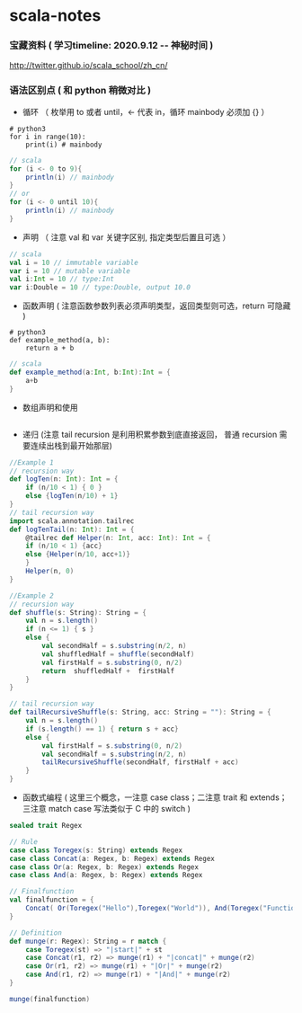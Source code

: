 # scala-notes

### 宝藏资料 ( 学习timeline: 2020.9.12 -- 神秘时间 )  
http://twitter.github.io/scala_school/zh_cn/

### 语法区别点 ( 和 python 稍微对比 )  
- 循环 （ 枚举用 to 或者 until，<- 代表 in，循环 mainbody 必须加 {} ） 
```python3
# python3
for i in range(10):
    print(i) # mainbody
```

```scala
// scala
for (i <- 0 to 9){
    println(i) // mainbody
}
// or 
for (i <- 0 until 10){
    println(i) // mainbody
}
```
- 声明 （ 注意 val 和 var 关键字区别, 指定类型后置且可选 ）
```scala
// scala
val i = 10 // immutable variable
var i = 10 // mutable variable
val i:Int = 10 // type:Int
var i:Double = 10 // type:Double, output 10.0
```
- 函数声明 ( 注意函数参数列表必须声明类型，返回类型则可选，return 可隐藏 )
```python3
# python3
def example_method(a, b):
    return a + b
```

```scala
// scala
def example_method(a:Int, b:Int):Int = {
    a+b
}
```
- 数组声明和使用
```
```

- 递归 (注意 tail recursion 是利用积累参数到底直接返回， 普通 recursion 需要连续出栈到最开始那层)
```scala
//Example 1
// recursion way
def logTen(n: Int): Int = {
    if (n/10 < 1) { 0 }
    else {logTen(n/10) + 1} 
}
// tail recursion way
import scala.annotation.tailrec
def logTenTail(n: Int): Int = { 
    @tailrec def Helper(n: Int, acc: Int): Int = {
    if (n/10 < 1) {acc}
    else {Helper(n/10, acc+1)}
    }
    Helper(n, 0)
}

//Example 2
// recursion way
def shuffle(s: String): String = {
    val n = s.length()
    if (n <= 1) { s }
    else {
        val secondHalf = s.substring(n/2, n)
        val shuffledHalf = shuffle(secondHalf)
        val firstHalf = s.substring(0, n/2)
        return  shuffledHalf +  firstHalf 
    }
}

// tail recursion way
def tailRecursiveShuffle(s: String, acc: String = ""): String = {
    val n = s.length()
    if (s.length() == 1) { return s + acc}
    else {
        val firstHalf = s.substring(0, n/2)
        val secondHalf = s.substring(n/2, n)
        tailRecursiveShuffle(secondHalf, firstHalf + acc)    
    }
}
```

- 函数式编程 
( 这里三个概念，一注意 case class；二注意 trait 和 extends；三注意 match case 写法类似于 C 中的 switch )
```scala
sealed trait Regex

// Rule 
case class Toregex(s: String) extends Regex
case class Concat(a: Regex, b: Regex) extends Regex
case class Or(a: Regex, b: Regex) extends Regex
case class And(a: Regex, b: Regex) extends Regex

// Finalfunction
val finalfunction = {
    Concat( Or(Toregex("Hello"),Toregex("World")), And(Toregex("Function"),Toregex("Programmming")) ) 
}

// Definition 
def munge(r: Regex): String = r match {
    case Toregex(st) => "|start|" + st
    case Concat(r1, r2) => munge(r1) + "|concat|" + munge(r2)
    case Or(r1, r2) => munge(r1) + "|Or|" + munge(r2)
    case And(r1, r2) => munge(r1) + "|And|" + munge(r2)
}

munge(finalfunction)
```
